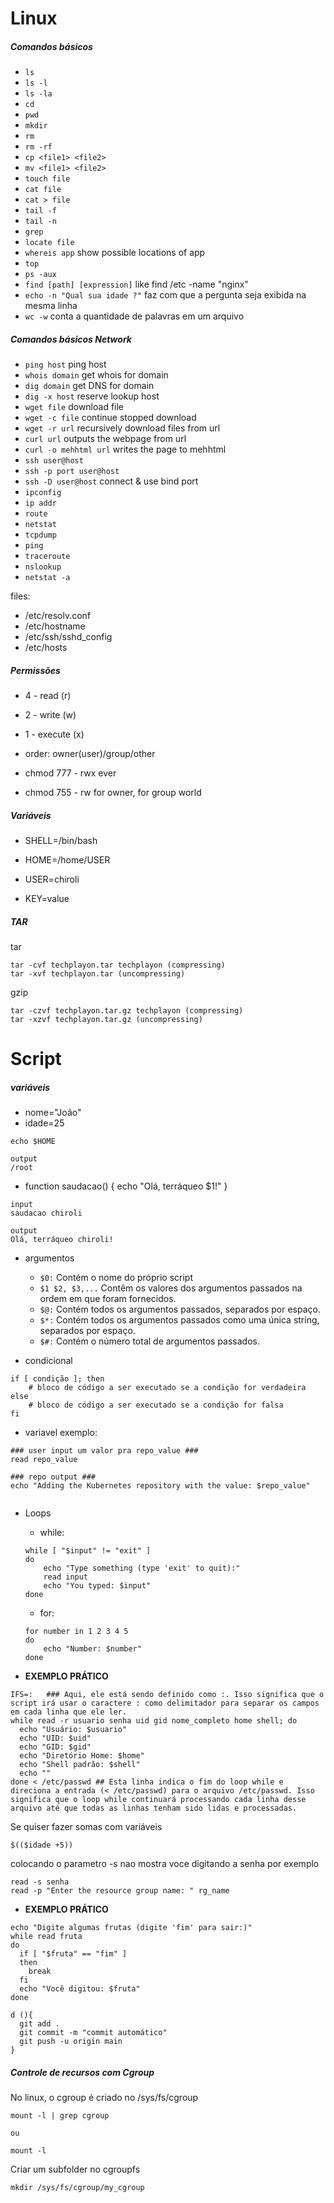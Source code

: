 # Linux
##### Comandos básicos

- `ls`
- `ls -l`
- `ls -la `
- `cd`
- `pwd`
- `mkdir`
- `rm`
- `rm -rf`
- `cp <file1> <file2>`
- `mv <file1> <file2>`
- `touch file`
- `cat file`
- `cat > file`
- `tail -f`
- `tail -n`
- `grep`
- `locate file`
- `whereis app` show possible locations of app
- `top`
- `ps -aux`
- `find [path] [expression]` like find /etc -name "nginx"
- `echo -n "Qual sua idade ?"`  faz com que a pergunta seja exibida na mesma linha
- `wc -w` conta a quantidade de palavras em um arquivo


##### Comandos básicos Network

- `ping host` ping host
- `whois domain` get whois for domain
- `dig domain` get DNS for domain
- `dig -x host` reserve lookup host
- `wget file` download file
- `wget -c file` continue stopped download
- `wget -r url` recursively download files from url
- `curl url` outputs the webpage from url
- `curl -o mehhtml url` writes the page to mehhtml
- `ssh user@host` 
- `ssh -p port user@host` 
- `ssh -D user@host` connect & use bind port
- `ipconfig`
- `ip addr`
- `route`
- `netstat`
- `tcpdump`
- `ping`
- `traceroute`
- `nslookup`
- `netstat -a`

files:
- /etc/resolv.conf
- /etc/hostname
- /etc/ssh/sshd_config
- /etc/hosts


##### Permissões

- 4 - read (r)
- 2 - write (w)
- 1 - execute (x)

- order: owner(user)/group/other

- chmod 777 - rwx ever
- chmod 755 - rw for owner, for group world

##### Variáveis

- SHELL=/bin/bash
- HOME=/home/USER
- USER=chiroli

- KEY=value

##### TAR

tar

    tar -cvf techplayon.tar techplayon (compressing)
    tar -xvf techplayon.tar (uncompressing)

gzip

    tar -czvf techplayon.tar.gz techplayon (compressing)
    tar -xzvf techplayon.tar.gz (uncompressing)

# Script

##### variáveis
- nome="João"
- idade=25

```
echo $HOME

output
/root

```

- function saudacao() {
    echo "Olá, terráqueo $1!"
}

```
input 
saudacao chiroli

output
Olá, terráqueo chiroli!

```

- argumentos 
    - `$0:` Contém o nome do próprio script
    - `$1 $2, $3,...` Contêm os valores dos argumentos passados na ordem em que foram fornecidos.
    - `$@:` Contém todos os argumentos passados, separados por espaço.
    - `$*:` Contém todos os argumentos passados como uma única string, separados por espaço.
    - `$#:` Contém o número total de argumentos passados.


- condicional 

```
if [ condição ]; then 
    # bloco de código a ser executado se a condição for verdadeira
else
    # bloco de código a ser executado se a condição for falsa
fi
```

- variavel exemplo:
```
### user input um valor pra repo_value ###
read repo_value

### repo output ###
echo "Adding the Kubernetes repository with the value: $repo_value"


```

- Loops 
    - while:
    ```
    while [ "$input" != "exit" ]
    do
        echo "Type something (type 'exit' to quit):"
        read input
        echo "You typed: $input"
    done
    ```
    - for:
    ```
    for number in 1 2 3 4 5
    do
        echo "Number: $number"
    done

    ```

- **EXEMPLO PRÁTICO**
```
IFS=:   ### Aqui, ele está sendo definido como :. Isso significa que o script irá usar o caractere : como delimitador para separar os campos em cada linha que ele ler.
while read -r usuario senha uid gid nome_completo home shell; do
  echo "Usuário: $usuario"
  echo "UID: $uid"
  echo "GID: $gid"
  echo "Diretório Home: $home"
  echo "Shell padrão: $shell"
  echo ""
done < /etc/passwd ## Esta linha indica o fim do loop while e direciona a entrada (< /etc/passwd) para o arquivo /etc/passwd. Isso significa que o loop while continuará processando cada linha desse arquivo até que todas as linhas tenham sido lidas e processadas.
```

Se quiser fazer somas com variáveis
```
$(($idade +5))
```
colocando o parametro -s nao mostra voce digitando a senha por exemplo
```
read -s senha
read -p "Enter the resource group name: " rg_name
```

- **EXEMPLO PRÁTICO**
```
echo "Digite algumas frutas (digite 'fim' para sair:)"
while read fruta 
do
  if [ "$fruta" == "fim" ]
  then
    break
  fi
  echo "Você digitou: $fruta"
done

```
```
d (){
  git add .
  git commit -m "commit automático"
  git push -u origin main
}

```
##### Controle de recursos com Cgroup

No linux, o cgroup é criado no /sys/fs/cgroup
```
mount -l | grep cgroup

ou

mount -l
```
Criar um subfolder no cgroupfs 
```
mkdir /sys/fs/cgroup/my_cgroup
```


